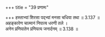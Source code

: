 +++
title = "39 प्रणामः"

+++
हस्ताभ्यां शिरसा पद्भ्यां मनसा चधिया तथा ॥ 3.137 ॥  
अहङ्कारेण चात्मानं निपात्य धरणी तले ।  
अनेन प्रणिपातेन प्रणिपत्य जनार्दनम् ॥ 3.138 ॥  